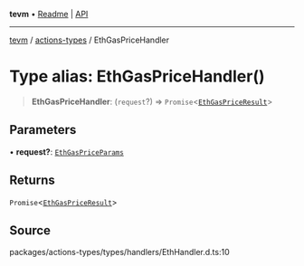 **tevm** • [Readme](../../README.md) \| [API](../../modules.md)

***

[tevm](../../README.md) / [actions-types](../README.md) / EthGasPriceHandler

# Type alias: EthGasPriceHandler()

> **EthGasPriceHandler**: (`request`?) => `Promise`\<[`EthGasPriceResult`](EthGasPriceResult.md)\>

## Parameters

• **request?**: [`EthGasPriceParams`](EthGasPriceParams.md)

## Returns

`Promise`\<[`EthGasPriceResult`](EthGasPriceResult.md)\>

## Source

packages/actions-types/types/handlers/EthHandler.d.ts:10
